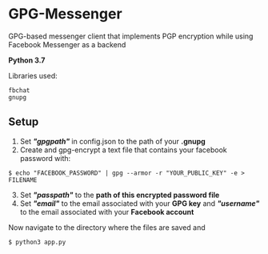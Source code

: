 # GPG-Messenger
GPG-based messenger client that implements PGP encryption while using Facebook Messenger as a backend

**Python 3.7**

Libraries used:
```
fbchat
gnupg
```

Setup
---------------------

1. Set ***"gpgpath"*** in config.json to the path of your **.gnupg**
2. Create and gpg-encrypt a text file that contains your facebook password with:
```
$ echo "FACEBOOK_PASSWORD" | gpg --armor -r "YOUR_PUBLIC_KEY" -e > FILENAME
```
3. Set ***"passpath"*** to the **path of this encrypted password file**
4. Set ***"email"*** to the email associated with your **GPG key** and ***"username"*** to the email associated with your **Facebook account**

Now navigate to the directory where the files are saved and
```
$ python3 app.py
```
